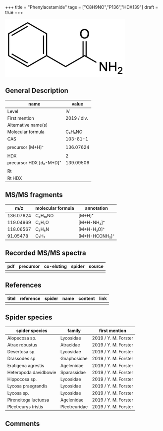 +++
title = "Phenylacetamide"
tags = ["C8H9NO","P136","HDX139"]
draft = true
+++

![](/img/Phenylacetamide.png)

## General Description

| name                    | value       |
|-------------------------|-------------|
| Level                   | IV          |
| First mention           | 2019 / div. |
| Alternative name(s)     |             |
| Molecular formula       | C₈H₉NO      |
| CAS                     | 103-81-1    |
|                         |             |
| precursor [M+H]⁺        | 136.07624   |
|                         |             |
| HDX                     | 2           |
| precursor HDX [d₂-M+D]⁺ | 139.09506   |
|                         |             |
| Rt                      |             |
| Rt HDX                  |             |

## MS/MS fragments

| m/z       | molecular formula | annotation    |
|-----------|-------------------|---------------|
| 136.07624 | C₈H₁₀NO           | [M+H]⁺        |
| 119.04969 | C₈H₇O             | [M+H-NH₃]⁺    |
| 118.06567 | C₈H₈N             | [M+H-H₂O]⁺    |
| 91.05478  | C₇H₇              | [M+H-HCONH₂]⁺ |

## Recorded MS/MS spectra

| pdf | precursor | co-eluting | spider | source |
|-----|-----------|------------|--------|--------|
|     |           |            |        |        |

## References

| titel | reference | spider | name | content | link |
|-------|-----------|--------|------|---------|------|
|       |           |        |      |         |      |

## Spider species

| spider species        | family        | first mention        |
|-----------------------|---------------|----------------------|
| Alopecosa sp.         | Lycosidae     | 2019 / Y. M. Forster |
| Atrax robustus        | Atracidae     | 2019 / Y. M. Forster |
| Desertosa sp.         | Lycosidae     | 2019 / Y. M. Forster |
| Drassodes sp.         | Gnaphosidae   | 2019 / Y. M. Forster |
| Eratigena agrestis    | Agelenidae    | 2019 / Y. M. Forster |
| Heteropoda davidbowie | Sparassidae   | 2019 / Y. M. Forster |
| Hippocosa sp.         | Lycosidae     | 2019 / Y. M. Forster |
| Lycosa praegrandis    | Lycosidae     | 2019 / Y. M. Forster |
| Lycosa sp.            | Lycosidae     | 2019 / Y. M. Forster |
| Pireneitega luctuosa  | Agelenidae    | 2019 / Y. M. Forster |
| Plectreurys tristis   | Plectreuridae | 2019 / Y. M. Forster |

## Comments